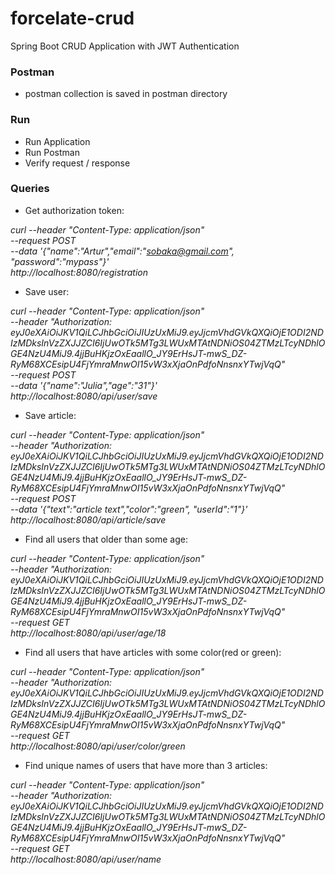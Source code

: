 # forcelate-crud
Spring Boot CRUD Application with JWT Authentication

### Postman
* postman collection is saved in postman directory

### Run
* Run Application
* Run Postman
* Verify request / response

### Queries

* Get authorization token:

*curl --header "Content-Type: application/json" \
  --request POST \
  --data '{"name":"Artur","email":"sobaka@gmail.com", "password":"mypass"}' \
  http://localhost:8080/registration*

* Save user:

*curl --header "Content-Type: application/json" \
  --header "Authorization: eyJ0eXAiOiJKV1QiLCJhbGciOiJIUzUxMiJ9.eyJjcmVhdGVkQXQiOjE1ODI2NDIzMDksInVzZXJJZCI6IjUwOTk5MTg3LWUxMTAtNDNiOS04ZTMzLTcyNDhlOGE4NzU4MiJ9.4jjBuHKjzOxEaallO_JY9ErHsJT-mwS_DZ-RyM68XCEsipU4FjYmraMnwOI15vW3xXjaOnPdfoNnsnxYTwjVqQ" \
  --request POST \
  --data '{"name":"Julia","age":"31"}' \
  http://localhost:8080/api/user/save*

* Save article:

*curl --header "Content-Type: application/json" \
  --header "Authorization: eyJ0eXAiOiJKV1QiLCJhbGciOiJIUzUxMiJ9.eyJjcmVhdGVkQXQiOjE1ODI2NDIzMDksInVzZXJJZCI6IjUwOTk5MTg3LWUxMTAtNDNiOS04ZTMzLTcyNDhlOGE4NzU4MiJ9.4jjBuHKjzOxEaallO_JY9ErHsJT-mwS_DZ-RyM68XCEsipU4FjYmraMnwOI15vW3xXjaOnPdfoNnsnxYTwjVqQ" \
  --request POST \
  --data '{"text":"article text","color":"green", "userId":"1"}' \
  http://localhost:8080/api/article/save*

* Find all users that older than some age:

*curl --header "Content-Type: application/json" \
  --header "Authorization: eyJ0eXAiOiJKV1QiLCJhbGciOiJIUzUxMiJ9.eyJjcmVhdGVkQXQiOjE1ODI2NDIzMDksInVzZXJJZCI6IjUwOTk5MTg3LWUxMTAtNDNiOS04ZTMzLTcyNDhlOGE4NzU4MiJ9.4jjBuHKjzOxEaallO_JY9ErHsJT-mwS_DZ-RyM68XCEsipU4FjYmraMnwOI15vW3xXjaOnPdfoNnsnxYTwjVqQ" \
  --request GET \
  http://localhost:8080/api/user/age/18*

* Find all users that have articles with some color(red or green):

*curl --header "Content-Type: application/json" \
  --header "Authorization: eyJ0eXAiOiJKV1QiLCJhbGciOiJIUzUxMiJ9.eyJjcmVhdGVkQXQiOjE1ODI2NDIzMDksInVzZXJJZCI6IjUwOTk5MTg3LWUxMTAtNDNiOS04ZTMzLTcyNDhlOGE4NzU4MiJ9.4jjBuHKjzOxEaallO_JY9ErHsJT-mwS_DZ-RyM68XCEsipU4FjYmraMnwOI15vW3xXjaOnPdfoNnsnxYTwjVqQ" \
  --request GET \
  http://localhost:8080/api/user/color/green*

* Find unique names of users that have more than 3 articles:

*curl --header "Content-Type: application/json" \
  --header "Authorization: eyJ0eXAiOiJKV1QiLCJhbGciOiJIUzUxMiJ9.eyJjcmVhdGVkQXQiOjE1ODI2NDIzMDksInVzZXJJZCI6IjUwOTk5MTg3LWUxMTAtNDNiOS04ZTMzLTcyNDhlOGE4NzU4MiJ9.4jjBuHKjzOxEaallO_JY9ErHsJT-mwS_DZ-RyM68XCEsipU4FjYmraMnwOI15vW3xXjaOnPdfoNnsnxYTwjVqQ" \
  --request GET \
  http://localhost:8080/api/user/name*

